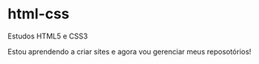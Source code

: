 # html-css
 Estudos HTML5 e CSS3

 Estou aprendendo a criar sites e agora vou gerenciar meus reposotórios!
